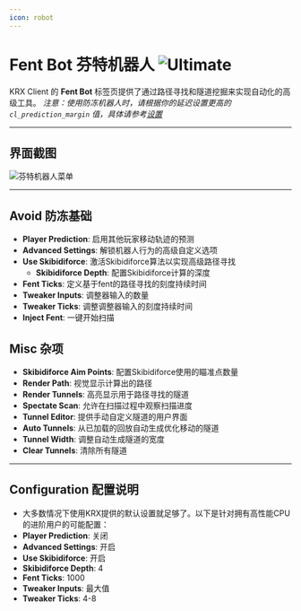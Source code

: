 ```yaml
---
icon: robot
---
```


# Fent Bot 芬特机器人 ![Ultimate](https://img.shields.io/badge/Ultimate-%23f76d6d?style=flat-square)

KRX Client 的 **Fent Bot** 标签页提供了通过路径寻找和隧道挖掘来实现自动化的高级工具。
*注意：使用防冻机器人时，请根据你的延迟设置更高的 `cl_prediction_margin` 值，具体请参考[设置](../settings.md)*

---

## **界面截图**
![芬特机器人菜单](https://raw.githubusercontent.com/Krixx1337/krxclient-docs/refs/heads/main/images/fentbot-menu.png)

---

## **Avoid 防冻基础**
- **Player Prediction**: 启用其他玩家移动轨迹的预测
- **Advanced Settings**: 解锁机器人行为的高级自定义选项
- **Use Skibidiforce**: 激活Skibidiforce算法以实现高级路径寻找
  - **Skibidiforce Depth**: 配置Skibidiforce计算的深度
- **Fent Ticks**: 定义基于fent的路径寻找的刻度持续时间
- **Tweaker Inputs**: 调整器输入的数量
- **Tweaker Ticks**: 调整调整器输入的刻度持续时间
- **Inject Fent**: 一键开始扫描

## **Misc 杂项**
- **Skibidiforce Aim Points**: 配置Skibidiforce使用的瞄准点数量
- **Render Path**: 视觉显示计算出的路径
- **Render Tunnels**: 高亮显示用于路径寻找的隧道
- **Spectate Scan**: 允许在扫描过程中观察扫描进度
- **Tunnel Editor**: 提供手动自定义隧道的用户界面
- **Auto Tunnels**: 从已加载的回放自动生成优化移动的隧道
- **Tunnel Width**: 调整自动生成隧道的宽度
- **Clear Tunnels**: 清除所有隧道

---

## **Configuration 配置说明**
- 大多数情况下使用KRX提供的默认设置就足够了。以下是针对拥有高性能CPU的进阶用户的可能配置：
- **Player Prediction**: 关闭
- **Advanced Settings**: 开启
- **Use Skibidiforce**: 开启
- **Skibidiforce Depth**: 4
- **Fent Ticks**: 1000
- **Tweaker Inputs**: 最大值
- **Tweaker Ticks**: 4-8
